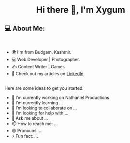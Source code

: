 <!-- <div align="center">
</div> -->

<h1 align="center">Hi there 👋, I'm Xygum</h1>
<h2 align="left">💻 About Me:</h2>
<br>

- 🌍 I'm from Budgam, Kashmir.
- 💻 Web Developer | Photographer.
- ✍️ Content Writer | Gamer.
- 📝 Check out my articles on [LinkedIn](https://www.linkedin.com/in/muntazir-mehdi-b94657139/).
<br>
Here are some ideas to get you started:

- 🔭 I’m currently working on Nathaniel Productions
- 🌱 I’m currently learning ...
- 👯 I’m looking to collaborate on ...
- 🤔 I’m looking for help with ...
- 💬 Ask me about ...
- 📫 How to reach me: ...
- 😄 Pronouns: ...
- ⚡ Fun fact: ...
